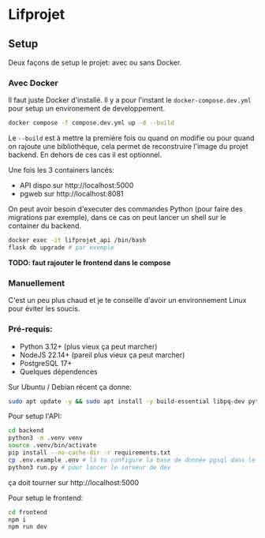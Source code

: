 # Lifprojet

## Setup

Deux façons de setup le projet: avec ou sans Docker.

### Avec Docker

Il faut juste Docker d'installé. Il y a pour l'instant le ``docker-compose.dev.yml`` pour setup un environement de developpement.

```bash
docker compose -f compose.dev.yml up -d --build
```

Le ``--build`` est à mettre la première fois ou quand on modifie ou pour quand on rajoute une bibliothèque, cela permet de reconstruire l'image du projet backend. En dehors de ces cas il est optionnel.

Une fois les 3 containers lancés:
- API dispo sur http://localhost:5000
- pgweb sur http://localhost:8081

On peut avoir besoin d'executer des commandes Python (pour faire des migrations par exemple), dans ce cas on peut lancer un shell sur le container du backend.

```bash
docker exec -it lifprojet_api /bin/bash
flask db upgrade # par exemple
```

**TODO: faut rajouter le frontend dans le compose**

### Manuellement

C'est un peu plus chaud et je te conseille d'avoir un environnement Linux pour éviter les soucis.

### Pré-requis:
- Python 3.12+ (plus vieux ça peut marcher)
- NodeJS 22.14+ (pareil plus vieux ça peut marcher)
- PostgreSQL 17+
- Quelques dépendences

Sur Ubuntu / Debian récent ça donne:

```bash
sudo apt update -y && sudo apt install -y build-essential libpq-dev python3 python3-pip python3-venv python3-dev nodejs postgresql postgresql-client
```

Pour setup l'API:
```bash
cd backend
python3 -m .venv venv
source .venv/bin/activate
pip install --no-cache-dir -r requirements.txt
cp .env.example .env # là tu configure la base de donnée pgsql dans le .env
python3 run.py # pour lancer le serveur de dev
```

ça doit tourner sur http://localhost:5000

Pour setup le frontend:
```bash
cd frontend
npm i
npm run dev
```